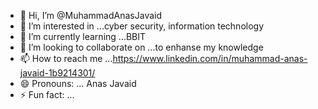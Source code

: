 - 👋 Hi, I’m @MuhammadAnasJavaid
- 👀 I’m interested in ...cyber security, information technology
- 🌱 I’m currently learning ...BBIT
- 💞️ I’m looking to collaborate on ...to enhanse my knowledge
- 📫 How to reach me ...https://www.linkedin.com/in/muhammad-anas-javaid-1b9214301/
- 😄 Pronouns: ... Anas Javaid
- ⚡ Fun fact: ...

<!---
MuhammadAnasJavaid/MuhammadAnasJavaid is a ✨ special ✨ repository because its `README.md` (this file) appears on your GitHub profile.
You can click the Preview link to take a look at your changes.
--->
